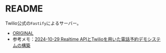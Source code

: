 # README

Twilio公式の`Fastify`によるサーバー。

- [ORIGINAL](https://github.com/twilio-samples/speech-assistant-openai-realtime-api-node)
- 参考メモ：[2024-10-29 Realtime APIとTwilioを用いた電話予約デモシステムの構築](https://www.ai-shift.co.jp/techblog/4980)
